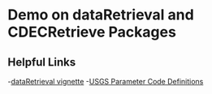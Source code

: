 # Demo on dataRetrieval and CDECRetrieve Packages

## Helpful Links
-[dataRetrieval vignette](https://cran.r-project.org/web/packages/dataRetrieval/vignettes/dataRetrieval.html)
-[USGS Parameter Code Definitions](https://nwis.waterdata.usgs.gov/nwis/pmcodes/pmcodes?radio_pm_search=param_group&pm_group=Physical&pm_search=&casrn_search=&srsname_search=&format=html_table&show=parameter_group_nm&show=parameter_nm&show=casrn&show=srsname&show=parameter_units)
